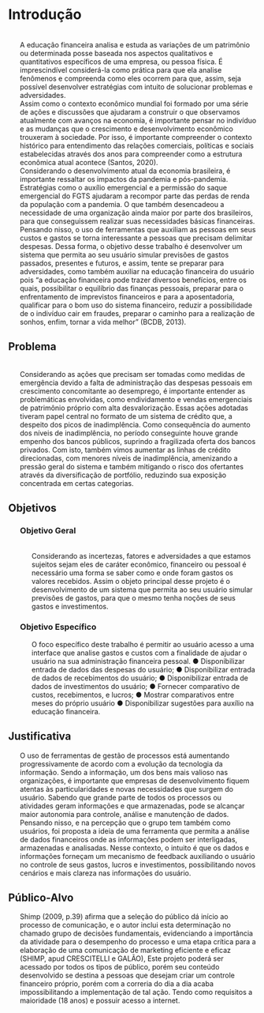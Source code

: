 # Introdução

<ol>
<br> A educação financeira analisa e estuda as variações de um patrimônio ou determinada posse baseada nos aspectos qualitativos e quantitativos específicos de uma empresa, ou pessoa física. É imprescindível considerá-la como prática para que ela analise fenômenos e compreenda como eles ocorrem para que, assim, seja possível desenvolver estratégias com intuito de solucionar problemas e adversidades.
	<br>Assim como o contexto econômico mundial foi formado por uma série de ações e discussões que ajudaram a construir o que observamos atualmente com avanços na economia, é importante pensar no indivíduo e as mudanças que o crescimento  e desenvolvimento econômico trouxeram à sociedade. Por isso, é importante compreender o contexto histórico para entendimento das relações comerciais, políticas e sociais estabelecidas através dos anos para compreender como a estrutura econômica atual acontece (Santos, 2020).
	<br>Considerando o desenvolvimento atual da economia brasileira, é importante ressaltar os impactos da pandemia e pós-pandemia. Estratégias como o auxílio emergencial e a permissão do saque emergencial do FGTS ajudaram a recompor parte das perdas de renda da população com a pandemia. O que também desencadeou a necessidade de uma organização ainda maior por parte dos brasileiros, para que conseguissem realizar suas necessidades básicas financeiras.
	<br>Pensando nisso, o uso de ferramentas que auxiliam as pessoas em seus custos e gastos se torna interessante a pessoas que precisam delimitar despesas. Dessa forma, o objetivo desse trabalho é desenvolver um sistema que permita ao seu usuário simular previsões de gastos passados, presentes e futuros, e assim, tente se preparar para adversidades, como também auxiliar na educação financeira do usuário pois “a educação financeira pode trazer diversos benefícios, entre os quais, possibilitar o equilíbrio das finanças pessoais, preparar para o enfrentamento de imprevistos financeiros e para a aposentadoria, qualificar para o bom uso do sistema financeiro, reduzir a possibilidade de o indivíduo cair em fraudes, preparar o caminho para a realização de sonhos, enfim, tornar a vida melhor” (BCDB, 2013).

 </ol>
 
## Problema
<ol>
 </br>Considerando as ações que precisam ser tomadas como medidas de emergência devido a falta de administração das despesas pessoais em crescimento concomitante ao desemprego, é importante entender as problemáticas envolvidas, como endividamento e vendas emergenciais de patrimônio próprio com alta desvalorização. Essas ações adotadas tiveram papel central no formato de um sistema de crédito que, a despeito dos picos de inadimplência. Como consequência do aumento dos níveis de inadimplência, no período conseguinte houve grande empenho dos bancos públicos, suprindo a fragilizada oferta dos bancos privados. Com isto, também vimos aumentar as linhas de crédito direcionadas, com menores níveis de inadimplência, amenizando a pressão geral do sistema e também mitigando o risco dos ofertantes através da diversificação de portfólio, reduzindo sua exposição concentrada em certas categorias.
</ol>


## Objetivos
<ol>
 
### Objetivo Geral
<ol>
 <br>Considerando as incertezas, fatores e adversidades a que estamos sujeitos sejam eles de caráter econômico, financeiro ou pessoal é necessário uma forma se saber como e onde foram gastos os valores recebidos.  Assim o objeto principal desse projeto é o desenvolvimento de um sistema que permita ao seu usuário simular previsões de gastos, para que o mesmo tenha noções de seus gastos e investimentos.
</ol>
 
 ### Objetivo Específico
 <ol>
 O foco específico deste trabalho é permitir ao usuário acesso a uma interface que analise gastos e custos com a finalidade de ajudar o usuário na sua administração financeira pessoal.
●	Disponibilizar entrada de dados das despesas do usuário;
●	Disponibilizar entrada de dados de recebimentos do usuário;
●	Disponibilizar entrada de dados de investimentos do usuário;
●	Fornecer comparativo de custos, recebimentos, e lucros;
●	Mostrar comparativos entre meses do próprio usuário
●	Disponibilizar sugestões para auxílio na educação financeira.
</ol>
</ol>

## Justificativa
<ol>
 O uso de ferramentas de gestão de processos está aumentando progressivamente de acordo com a evolução da tecnologia da informação. Sendo a informação, um dos bens mais valioso nas organizações, é importante que empresas de desenvolvimento fiquem atentas às particularidades e novas necessidades que surgem do usuário. Sabendo que grande parte de todos os processos ou atividades geram informações e que armazenadas, pode se alcançar maior autonomia para controle, análise e manutenção de dados. Pensando nisso, e na percepção que o grupo tem também como usuários, foi proposta a ideia de uma ferramenta que permita a análise de dados financeiros onde as informações podem ser interligadas, armazenadas e analisadas. 
Nesse contexto, o intuito é que os dados e informações forneçam um mecanismo de feedback auxiliando o usuário no controle de seus gastos, lucros e investimentos, possibilitando novos cenários e mais clareza nas informações do usuário. 

</ol>

## Público-Alvo
<ol>
 
 Shimp (2009, p.39) afirma que a seleção do público dá início ao processo de comunicação, e o autor inclui esta determinação no chamado grupo de decisões fundamentais, evidenciando a importância da atividade para o desempenho do processo e uma etapa crítica para a elaboração de uma comunicação de marketing eficiente e eficaz (SHIMP, apud CRESCITELLI e GALÃO), Este projeto poderá ser acessado por todos os tipos de público, porém seu conteúdo desenvolvido se destina a pessoas que desejam criar um controle financeiro próprio, porém com a correria do dia a dia acaba impossibilitando a implementação de tal ação. Tendo como requisitos a maioridade (18 anos) e possuir acesso a internet.
</ol>
